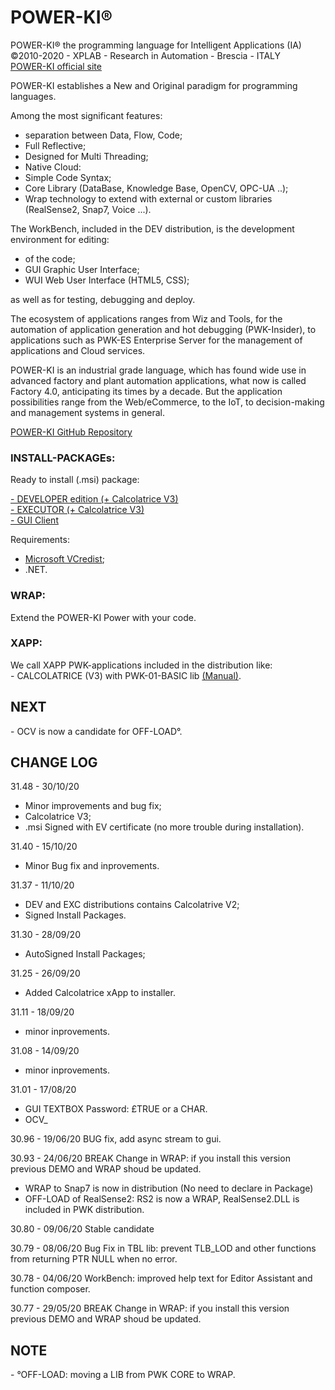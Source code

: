 # POWER-KI&reg;
POWER-KI&reg; the programming language for Intelligent Applications (IA)</br> 
&copy;2010-2020 - XPLAB - Research in Automation - Brescia - ITALY</br> 
<a href="http://www.POWER-KI.com">POWER-KI official site </a>  

POWER-KI establishes a New and Original paradigm for programming languages. 

Among the most significant features:
- separation between Data, Flow, Code;
- Full Reflective;
- Designed for Multi Threading;
- Native Cloud:
- Simple Code Syntax;
- Core Library (DataBase, Knowledge Base, OpenCV, OPC-UA ..);
- Wrap technology to extend with external or custom libraries (RealSense2, Snap7, Voice ...).

The WorkBench, included in the DEV distribution, is the development environment for editing:
- of the code;
- GUI Graphic User Interface;
- WUI Web User Interface (HTML5, CSS);

as well as for testing, debugging and deploy.
 
The ecosystem of applications ranges from Wiz and Tools, for the automation of application generation and hot debugging (PWK-Insider), to applications such as PWK-ES Enterprise Server for the management of applications and Cloud services.

POWER-KI is an industrial grade language, which has found wide use in advanced factory and plant automation applications, what now is called Factory 4.0, anticipating its times by a decade. 
But the application possibilities range from the Web/eCommerce, to the IoT, to decision-making and management systems in general.</br>

<a href="https://github.com/POWER-KI/POWER-KI">POWER-KI GitHub Repository </a> 

<h3>INSTALL-PACKAGEs:</h3>
Ready to install (.msi) package:

<a href="https://github.com/POWER-KI/POWER-KI/raw/master/INSTALL-PACKAGE/Setup_POWER-KI_PUB01.msi" download>- DEVELOPER edition (+ Calcolatrice V3)</a></br>
<a href="https://github.com/POWER-KI/POWER-KI/raw/master/INSTALL-PACKAGE/Setup_PWK-EXC_PUB01.msi" download>- EXECUTOR (+ Calcolatrice V3)</a></br>
<a href="https://github.com/POWER-KI/POWER-KI/raw/master/INSTALL-PACKAGE/Setup_PWK-GUI-PUB01.msi" download>- GUI Client</a>

Requirements:</br>
- <a href="https://github.com/POWER-KI/POWER-KI/raw/master/INSTALL-PACKAGE/vcredist_x86.exe" download>Microsoft VCredist</a>;</br>
- .NET.  

<h3>WRAP:</h3>
Extend the POWER-KI Power with your code.</br>

<h3>XAPP:</h3>
We call XAPP PWK-applications included in the distribution like:</br>
- CALCOLATRICE (V3) with PWK-01-BASIC lib <a href="https://github.com/POWER-KI/POWER-KI/blob/master/MANUALS/PWK-CLC-01.pdf">(Manual)</a>.

<h2>NEXT</h2>
- OCV is now a candidate for OFF-LOAD°. 


<h2>CHANGE LOG </h2>

31.48 - 30/10/20
- Minor improvements and bug fix;
- Calcolatrice V3;
- .msi Signed with EV certificate (no more trouble during installation). 

31.40 - 15/10/20
- Minor Bug fix and inprovements.

31.37 - 11/10/20
- DEV and EXC distributions contains  Calcolatrive V2;
- Signed Install Packages.

31.30 - 28/09/20
- AutoSigned Install Packages;

31.25 - 26/09/20
- Added Calcolatrice xApp to installer. 

31.11 - 18/09/20
- minor inprovements.

31.08 - 14/09/20
- minor inprovements.

31.01 - 17/08/20
- GUI TEXTBOX Password: £TRUE or a CHAR.
- OCV_

30.96 - 19/06/20
BUG fix, add async stream to gui. 

30.93 - 24/06/20
BREAK Change in WRAP: if you install this version previous DEMO and WRAP shoud be updated.
- WRAP to Snap7 is now in distribution (No need to declare in Package)
- OFF-LOAD of RealSense2: RS2 is now a WRAP, RealSense2.DLL is included in PWK distribution.

30.80 - 09/06/20
Stable candidate

30.79 - 08/06/20
Bug Fix in TBL lib: prevent TLB_LOD and other functions from returning PTR NULL when no error. 

30.78 - 04/06/20
WorkBench: improved help text for Editor Assistant and function composer.

30.77 - 29/05/20
BREAK Change in WRAP: if you install this version previous DEMO and WRAP shoud be updated.


<h2>NOTE</h2>
- °OFF-LOAD:  moving a LIB from PWK CORE to WRAP. 

